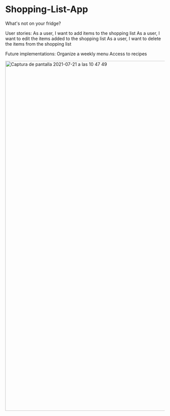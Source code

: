 # Shopping-List-App

What's not on your fridge?

User stories:
  As a user, I want to add items to the shopping list
  As a user, I want to edit the items added to the shopping list
  As a user, I want to delete the items from the shopping list

Future implementations:
  Organize a weekly menu
  Access to recipes
  

<img width="1105" alt="Captura de pantalla 2021-07-21 a las 10 47 49" src="https://user-images.githubusercontent.com/78726341/126459969-8e9b8ee0-7ff9-4125-94a2-e80892f3688a.png">

